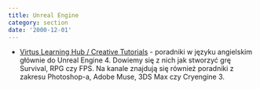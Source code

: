 ```yaml
---
title: Unreal Engine
category: section
date: '2000-12-01'
---
```


*   [Virtus Learning Hub / Creative Tutorials](https://www.youtube.com/user/VirtusEdu/playlists) - poradniki w języku angielskim głównie do Unreal Engine 4\. Dowiemy się z nich jak stworzyć grę Survival, RPG czy FPS. Na kanale znajdują się również poradniki z zakresu Photoshop-a, Adobe Muse, 3DS Max czy Cryengine 3.
